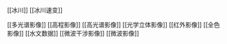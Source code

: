 [[冰川]]
[[冰川速变]]


[[多光谱影像]]
[[高程影像]]
[[高光谱影像]]
[[光学立体影像]]
[[红外影像]]
[[全色影像]]
[[水文数据]]
[[微波干涉影像]]
[[微波影像]]
